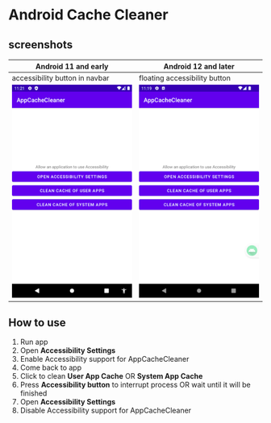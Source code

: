 # Android Cache Cleaner

## screenshots

|Android 11 and early|Android 12 and later|
|-----------------|-------------------|
|accessibility button in navbar|floating accessibility button|
|![Android 11 and early](screenshot/android_11.png?raw=true "Android 11 and early")|![Android 12 and later](screenshot/android_12.png?raw=true "Android 12 and later")|

## How to use

1. Run app
2. Open **Accessibility Settings**
3. Enable Accessibility support for AppCacheCleaner
4. Come back to app
5. Click to clean **User App Cache** OR **System App Cache**
6. Press **Accessibility button** to interrupt process OR wait until it will be finished
7. Open **Accessibility Settings**
8. Disable Accessibility support for AppCacheCleaner